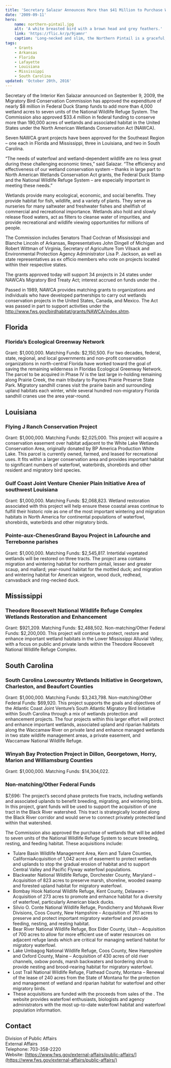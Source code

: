 ```yaml
---
title: 'Secretary Salazar Announces More than $41 Million to Purchase Wetlands and Fund Grants for Migratory Waterfowl Habitat More than $7 Million in Waterfowl Habitat Grants Approved for Southeastern States'
date: '2009-09-11'
hero:
    name: northern-pintail.jpg
    alt: 'A white breasted bird with a brown head and grey feathers.'
    link: 'https://flic.kr/p/9jamnr'
    caption: 'Long-necked and slim, the Northern Pintail is a graceful, elegant bird. Photo by Dan Cox, USFWS.'
tags:
    - Grants
    - Arkansas
    - Florida
    - Lafayette
    - Louisiana
    - Mississippi
    - South Carolina
updated: 'October 20th, 2016'
---
```


Secretary of the Interior Ken Salazar announced on September 9, 2009, the Migratory Bird Conservation Commission has approved the expenditure of nearly $8 million in Federal Duck Stamp funds to add more than 4,000 wetland acres to seven units of the National Wildlife Refuge System. The Commission also approved $33.4 million in federal funding to conserve more than 190,000 acres of wetlands and associated habitat in the United States under the North American Wetlands Conservation Act (NAWCA).

Seven NAWCA grant projects have been approved for the Southeast Region – one each in Florida and Mississippi, three in Louisiana, and two in South Carolina.

“The needs of waterfowl and wetland-dependent wildlife are no less great during these challenging economic times,” said Salazar. “The efficiency and effectiveness of our wetland conservation system – thanks in large part to North American Wetlands Conservation Act grants, the Federal Duck Stamp and the National Wildlife Refuge System – are especially important in meeting these needs.”

Wetlands provide many ecological, economic, and social benefits. They provide habitat for fish, wildlife, and a variety of plants. They serve as nurseries for many saltwater and freshwater fishes and shellfish of commercial and recreational importance. Wetlands also hold and slowly release flood waters, act as filters to cleanse water of impurities, and provide recreational and wildlife viewing opportunities for millions of people.

The Commission includes Senators Thad Cochran of Mississippi and Blanche Lincoln of Arkansas, Representatives John Dingell of Michigan and Robert Wittman of Virginia, Secretary of Agriculture Tom Vilsack and Environmental Protection Agency Administrator Lisa P. Jackson, as well as state representatives as ex officio members who vote on projects located within their respective states.

The grants approved today will support 34 projects in 24 states under NAWCA’s Migratory Bird Treaty Act; interest accrued on funds under the .

Passed in 1989, NAWCA provides matching grants to organizations and individuals who have developed partnerships to carry out wetlands conservation projects in the United States, Canada, and Mexico. The Act was passed in part to support activities under the http://www.fws.gov/birdhabitat/grants/NAWCA/index.shtm.

## Florida

### Florida’s Ecological Greenway Network

Grant: $1,000,000. Matching Funds: $2,150,500. For two decades, federal, state, regional, and local governments and non-profit conservation organizations in north-central Florida have worked toward the goal of saving the remaining wilderness in Floridas Ecological Greenway Network. The parcel to be acquired in Phase IV is the last large in-holding remaining along Prairie Creek, the main tributary to Paynes Prairie Preserve State Park. Migratory sandhill cranes visit the prairie basin and surrounding upland habitats each winter, while several hundred non-migratory Florida sandhill cranes use the area year-round.

## Louisiana

### Flying J Ranch Conservation Project

Grant: $1,000,000. Matching Funds: $2,025,000. This project will acquire a conservation easement over habitat adjacent to the White Lake Wetlands Conservation Area, originally donated by BP America Production White Lake. This parcel is currently owned, farmed, and leased for recreational uses. It fits within a larger conservation area and provides important habitat to significant numbers of waterfowl, waterbirds, shorebirds and other resident and migratory bird species.

### Gulf Coast Joint Venture Chenier Plain Initiative Area of southwest Louisiana

Grant: $1,000,000. Matching Funds: $2,068,823. Wetland restoration associated with this project will help ensure these coastal areas continue to fulfill their historic role as one of the most important wintering and migration habitats in North America for continental populations of waterfowl, shorebirds, waterbirds and other migratory birds.

### Pointe-aux-ChenesGrand Bayou Project in Lafourche and Terrebonne parishes

Grant: $1,000,000. Matching Funds: $2,545,817. Intertidal vegetated wetlands will be restored on three tracts. The project area contains migration and wintering habitat for northern pintail, lesser and greater scaup, and mallard; year-round habitat for the mottled duck; and migration and wintering habitat for American wigeon, wood duck, redhead, canvasback and ring-necked duck.

## Mississippi

### Theodore Roosevelt National Wildlife Refuge Complex Wetlands Restoration and Enhancement

Grant: $921,209. Matching Funds: $2,488,502. Non-matching/Other Federal Funds: $2,200,000. This project will continue to protect, restore and enhance important wetland habitats in the Lower Mississippi Alluvial Valley, with a focus on public and private lands within the Theodore Roosevelt National Wildlife Refuge Complex.

## South Carolina

### South Carolina Lowcountry Wetlands Initiative in Georgetown, Charleston, and Beaufort Counties

Grant: $1,000,000. Matching Funds: $3,243,798. Non-matching/Other Federal Funds: $69,920. This project supports the goals and objectives of the Atlantic Coast Joint Venture’s South Atlantic Migratory Bird Initiative within South Carolina through a mix of wetlands protection and enhancement projects. The four projects within this larger effort will protect and enhance important wetlands, associated upland and riparian habitats along the Waccamaw River on private land and enhance managed wetlands in two state wildlife management areas, a private easement, and Waccamaw National Wildlife Refuge.

### Winyah Bay Protection Project in Dillon, Georgetown, Horry, Marion and Williamsburg Counties

Grant: $1,000,000. Matching Funds: $14,304,022.

### Non-matching/Other Federal Funds

$7,696: The project’s second phase protects five tracts, including wetlands and associated uplands to benefit breeding, migrating, and wintering birds. In this project, grant funds will be used to support the acquisition of one tract in the Black River watershed. This tract is strategically located along the Black River corridor and would serve to connect privately protected land within that watershed.

The Commission also approved the purchase of wetlands that will be added to seven units of the National Wildlife Refuge System to secure breeding, resting, and feeding habitat. These acquisitions include:

- Tulare Basin Wildlife Management Area, Kern and Tulare Counties, CaliforniaAcquisition of 1,042 acres of easement to protect wetlands and uplands to stop the gradual erosion of habitat and to support Central Valley and Pacific Flyway waterfowl populations.
- Blackwater National Wildlife Refuge, Dorchester County, Maryland – Acquisition of 823 acres to preserve marsh, shoreline, wooded swamp and forested upland habitat for migratory waterfowl.
- Bombay Hook National Wildlife Refuge, Kent County, Delaware – Acquisition of 273 acres to promote and enhance habitat for a diversity of waterfowl, particularly American black ducks.
- Silvio O. Conte National Wildlife Refuge, Pondicherry and Mohawk River Divisions, Coos County, New Hampshire – Acquisition of 761 acres to preserve and protect important migratory waterfowl and provide feeding, nesting, and resting habitat.
- Bear River National Wildlife Refuge, Box Elder County, Utah – Acquisition of 700 acres to allow for more efficient use of water resources on adjacent refuge lands which are critical for managing wetland habitat for migratory waterfowl.
- Lake Umbagog National Wildlife Refuge, Coos County, New Hampshire and Oxford County, Maine – Acquisition of 430 acres of old river channels, oxbow ponds, marsh backwaters and bordering shrub to provide nesting and brood-rearing habitat for migratory waterfowl.
- Lost Trail National Wildlife Refuge, Flathead County, Montana – Renewal of the lease of 240 acres from the State of Montana for the protection and management of wetland and riparian habitat for waterfowl and other migratory birds.
- These acquisitions are funded with the proceeds from sales of the . The website provides waterfowl enthusiasts, biologists and agency administrators with the most up-to-date waterfowl habitat and waterfowl population information.

## Contact

Division of Public Affairs  
External Affairs  
Telephone: 703-358-2220  
Website: [https://www.fws.gov/external-affairs/public-affairs/](https://www.fws.gov/external-affairs/public-affairs/)
